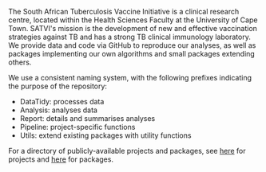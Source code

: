 The South African Tuberculosis Vaccine Initiative is a clinical research centre, located within the Health Sciences Faculty at the University of Cape Town.
SATVI's mission is the development of new and effective vaccination strategies against TB and has a strong TB clinical immunology laboratory.
We provide data and code via GitHub to reproduce our analyses, as well as packages implementing our own algorithms and small packages extending others.

We use a consistent naming system, with the following prefixes indicating the purpose of the repository:

- DataTidy: processes data
- Analysis: analyses data
- Report: details and summarises analyses
- Pipeline: project-specific functions
- Utils: extend existing packages with utility functions

For a directory of publicly-available projects and packages, see [here](https://github.com/SATVILab/DirectoryGitHubPublic/blob/main/Projects.md) for projects and [here](https://github.com/SATVILab/DirectoryGitHubPublic/blob/main/Packages.md) for packages.
